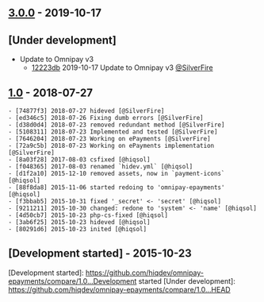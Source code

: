 ## [3.0.0] - 2019-10-17

## [Under development]

- Update to Omnipay v3
    - [12223db] 2019-10-17 Update to Omnipay v3 [@SilverFire]

## [1.0] - 2018-07-27

    - [74877f3] 2018-07-27 hideved [@SilverFire]
    - [ed346c5] 2018-07-26 Fixing dumb errors [@SilverFire]
    - [d38d0d4] 2018-07-23 removed redundant method [@SilverFire]
    - [5108311] 2018-07-23 Implemented and tested [@SilverFire]
    - [7646204] 2018-07-23 Working on ePayments [@SilverFire]
    - [72a9c5b] 2018-07-23 Working on ePayments implementation [@SilverFire]
    - [8a03f28] 2017-08-03 csfixed [@hiqsol]
    - [f048365] 2017-08-03 renamed `hidev.yml` [@hiqsol]
    - [d1f2a10] 2015-12-10 removed assets, now in `payment-icons` [@hiqsol]
    - [88f8da8] 2015-11-06 started redoing to 'omnipay-epayments' [@hiqsol]
    - [f3bbab5] 2015-10-31 fixed '_secret' <- 'secret' [@hiqsol]
    - [9211211] 2015-10-30 changed: redone to 'system' <- 'name' [@hiqsol]
    - [4d50cb7] 2015-10-23 php-cs-fixed [@hiqsol]
    - [3ab6f25] 2015-10-23 hideved [@hiqsol]
    - [80291d6] 2015-10-23 inited [@hiqsol]

## [Development started] - 2015-10-23

[@hiqsol]: https://github.com/hiqsol
[sol@hiqdev.com]: https://github.com/hiqsol
[@SilverFire]: https://github.com/SilverFire
[d.naumenko.a@gmail.com]: https://github.com/SilverFire
[@tafid]: https://github.com/tafid
[andreyklochok@gmail.com]: https://github.com/tafid
[@BladeRoot]: https://github.com/BladeRoot
[bladeroot@gmail.com]: https://github.com/BladeRoot
[74877f3]: https://github.com/hiqdev/omnipay-epayments/commit/74877f3
[ed346c5]: https://github.com/hiqdev/omnipay-epayments/commit/ed346c5
[d38d0d4]: https://github.com/hiqdev/omnipay-epayments/commit/d38d0d4
[5108311]: https://github.com/hiqdev/omnipay-epayments/commit/5108311
[7646204]: https://github.com/hiqdev/omnipay-epayments/commit/7646204
[72a9c5b]: https://github.com/hiqdev/omnipay-epayments/commit/72a9c5b
[8a03f28]: https://github.com/hiqdev/omnipay-epayments/commit/8a03f28
[f048365]: https://github.com/hiqdev/omnipay-epayments/commit/f048365
[d1f2a10]: https://github.com/hiqdev/omnipay-epayments/commit/d1f2a10
[88f8da8]: https://github.com/hiqdev/omnipay-epayments/commit/88f8da8
[f3bbab5]: https://github.com/hiqdev/omnipay-epayments/commit/f3bbab5
[9211211]: https://github.com/hiqdev/omnipay-epayments/commit/9211211
[4d50cb7]: https://github.com/hiqdev/omnipay-epayments/commit/4d50cb7
[3ab6f25]: https://github.com/hiqdev/omnipay-epayments/commit/3ab6f25
[80291d6]: https://github.com/hiqdev/omnipay-epayments/commit/80291d6
[1.0]: https://github.com/hiqdev/omnipay-epayments/releases/tag/1.0
[12223db]: https://github.com/hiqdev/omnipay-epayments/commit/12223db
[3.0.0]: https://github.com/hiqdev/omnipay-epayments/releases/tag/3.0.0
[Development started]: https://github.com/hiqdev/omnipay-epayments/compare/1.0...Development started
[Under development]: https://github.com/hiqdev/omnipay-epayments/compare/1.0...HEAD
